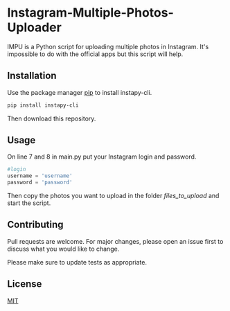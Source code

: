 # Instagram-Multiple-Photos-Uploader

IMPU is a Python script for uploading multiple photos in Instagram.
It's impossible to do with the official apps but this script will help.

## Installation

Use the package manager [pip](https://pip.pypa.io/en/stable/) to install instapy-cli.

```bash
pip install instapy-cli
```
Then download this repository.
## Usage
On line 7 and 8 in main.py put your Instagram login and password.
```python
#login
username = 'username'
password = 'password'
```
Then copy the photos you want to upload in the folder *files_to_upload* and start the script.

## Contributing
Pull requests are welcome. For major changes, please open an issue first to discuss what you would like to change.

Please make sure to update tests as appropriate.

## License
[MIT](https://choosealicense.com/licenses/mit/)
